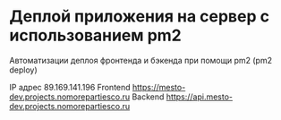# Деплой приложения на сервер с использованием pm2

Автоматизации деплоя фронтенда и бэкенда при помощи pm2 (pm2 deploy)

IP адрес 89.169.141.196
Frontend https://mesto-dev.projects.nomorepartiesco.ru
Backend https://api.mesto-dev.projects.nomorepartiesco.ru

